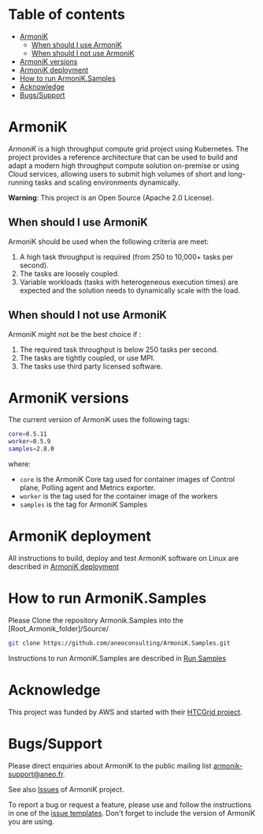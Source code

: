 # Table of contents

- [ArmoniK](#armonik)
    - [When should I use ArmoniK](#when-should-i-use-armonik)
    - [When should I not use ArmoniK](#when-should-i-not-use-armonik)
- [ArmoniK versions](#armonik-versions)
- [ArmoniK deployment](#armonik-deployment)
- [How to run ArmoniK.Samples](#how-to-run-armonik.samples)
- [Acknowledge](#acknowledge)
- [Bugs/Support](#bugs-support)

# ArmoniK

<em>ArmoniK</em> is a high throughput compute grid project using Kubernetes. The project provides a reference
architecture that can be used to build and adapt a modern high throughput compute solution on-premise or using Cloud
services, allowing users to submit high volumes of short and long-running tasks and scaling environments dynamically.

**Warning**: This project is an Open Source (Apache 2.0 License).

## When should I use ArmoniK

ArmoniK should be used when the following criteria are meet:

1. A high task throughput is required (from 250 to 10,000+ tasks per second).
2. The tasks are loosely coupled.
3. Variable workloads (tasks with heterogeneous execution times) are expected and the solution needs to dynamically
   scale with the load.

## When should I not use ArmoniK

ArmoniK might not be the best choice if :

1. The required task throughput is below 250 tasks per second.
2. The tasks are tightly coupled, or use MPI.
3. The tasks use third party licensed software.

# ArmoniK versions

The current version of ArmoniK uses the following tags:

```bash
core=0.5.11
worker=0.5.9
samples=2.8.0
```

where:

* `core` is the ArmoniK Core tag used for container images of Control plane, Polling agent and Metrics exporter.
* `worker` is the tag used for the container image of the workers
* `samples` is the tag for ArmoniK Samples

# ArmoniK deployment

All instructions to build, deploy and test ArmoniK software on Linux are described
in [ArmoniK deployment](./infrastructure/README.md)

# How to run ArmoniK.Samples

Please Clone the repository Armonik.Samples into the [Root_Armonik_folder]/Source/

```bash
git clone https://github.com/aneoconsulting/ArmoniK.Samples.git
```

Instructions to run ArmoniK.Samples are described
in [Run Samples](https://github.com/aneoconsulting/ArmoniK.Samples/blob/main/README.md)

# Acknowledge

This project was funded by AWS and started with their [HTCGrid project](https://awslabs.github.io/aws-htc-grid/).

# Bugs/Support

Please direct enquiries about ArmoniK to the public mailing
list [armonik-support@aneo.fr](mailto:armonik-support@aneo.fr).

See also [Issues](https://github.com/aneoconsulting/ArmoniK/issues) of ArmoniK project.

To report a bug or request a feature, please use and follow the instructions in one of
the [issue templates](https://github.com/aneoconsulting/ArmoniK/issues/new/choose). Don't forget to include the version
of ArmoniK you are using.
